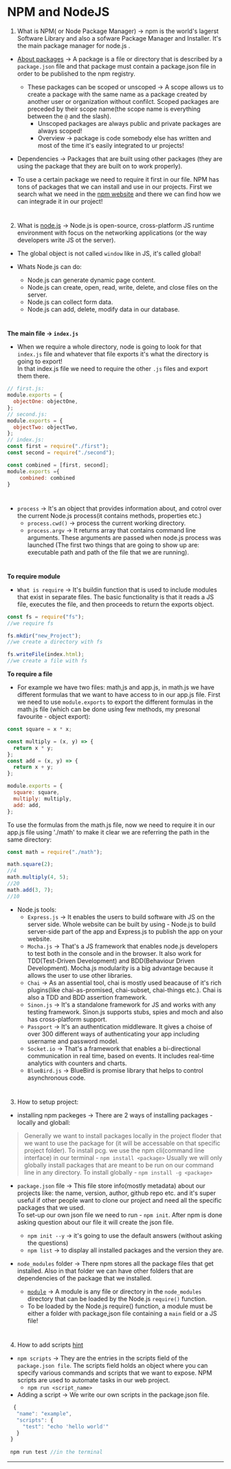 # NPM and NodeJS
 1. What is NPM( or Node Package Manager) -> npm is the world's lagerst Software Library and also a sofware Package Manager and Installer. It's the main package manager for node.js .
- [About packages](https://docs.npmjs.com/about-packages-and-modules) -> A package is a file or directory that is described by a `package.json` file and that package must contain a package.json file in order to be published to the npm registry. 
    - These packages can be scoped or unscoped -> A scope allows us to create a package with the same name as a package created by another user or organization without confilct. Scoped packages are preceded by their scope name(the scope name is everything between the `@` and the slash).
        - Unscoped packages are always public and private packages are always scoped!
        - Overview -> package is code somebody else has written and most of the time it's easily integrated to ur projects!
- Dependencies -> Packages that are built using other packages (they are using the package that they are built on to work properly).

- To use a certain package we need to require it first in our file. NPM has tons of packages that we can install and use in our projects. First we search what we need in the [npm website](https://www.npmjs.com/) and there we can find how we can integrade it in our project!
#
2. What is [node.js](https://www.youtube.com/watch?v=ENrzD9HAZK4) -> Node.js is open-source, cross-platform JS runtime environment with focus on the networking applications (or the way developers write JS ot the server).
- The global object is not called `window` like in JS, it's called global!

- Whats Node.js can do:
   - Node.js can generate dynamic page content.
   - Node.js can create, open, read, write, delete, and close files on the server.
   - Node.js can collect form data.
   - Node.js can add, delete, modify data in our database.
#

**The main file -> `index.js`**
- When we require a whole directory, node is going to look for that `index.js` file and whatever that file exports it's what the directory is going to export!<br>In that index.js file we need to require the other `.js` files and export them there.
```js
// first.js:
module.exports = {
  objectOne: objectOne,
};
// second.js:
module.exports = {
  objectTwo: objectTwo,
};
// index.js:
const first = require("./first");
const second = require("./second");

const combined = [first, second];
module.exports ={
    combined: combined
}
```

#
- `process` -> It's an object that provides information about, and cotrol over the current Node.js process(it contains methods, properties etc.)
    - `process.cwd()` -> process the current working directory.
    - `process.argv` -> It returns array that contains command line arguments. These arguments are passed when node.js process was launched (The first two things that are going to show up are: executable path and path of the file that we are running).
    
#
**To require module**
- `What is require` -> It's buildin function that is used to include modules that exist in separate files. The basic functionality is that it reads a JS file, executes the file, and then proceeds to return the exports object.

```js
const fs = require("fs");
//we require fs

fs.mkdir("new_Project");
//we create a directory with fs

fs.writeFile(index.html);
//we create a file with fs

```

**To require a file**
- For example we have two files: math,js and app.js, in math.js we have different formulas that we want to have access to in our app.js file. First we need to use `module.exports` to export the different formulas in the math.js file (which can be done using few methods, my presonal favourite - object export):
```js
const square = x * x;

const multiply = (x, y) => {
  return x * y;
};
const add = (x, y) => {
  return x + y;
};

module.exports = {
  square: square,
  multiply: multiply,
  add: add,
};

```
To use the formulas from the math.js file, now we need to require it in our app.js file using './math' to make it clear we are referring the path in the same directory:
```js
const math = require("./math");

math.square(2);
//4
math.multiply(4, 5);
//20
math.add(3, 7);
//10
```

- Node.js tools:
  - `Express.js` -> It enables the users to build software with JS on the server side. Whole website can be built by using - Node.js to build server-side part of the app and Express.js to publish the app on your website.
  - `Mocha.js` -> That's a JS framework that enables node.js developers to test both in the console and in the browser. It also work for TDD(Test-Driven Development) and BDD(Behaviour Driven Development). Mocha.js modularity is a big advantage because it allows the user to use other libraries.
  - `Chai` -> As an assential tool, chai is mostly used beacause of it's rich plugins(like chai-as-promised, chai-subset, chai-things etc.). Chai is also a TDD and BDD assertion framework.
  - `Sinon.js` -> It's a standalone framework for JS and works with any testing framework. Sinon.js supports stubs, spies and moch and also has cross-platform support.
  - `Passport` -> It's an authentication middleware. It gives a choise of over 300 different ways of authenticating your app including username and password model.
  - `Socket.io` -> That's a framework that enables a bi-directional communication in real time, based on events. It includes real-time analytics with counters and charts.
  - `BlueBird.js` -> BlueBird is promise library that helps to control asynchronous code.

#
3. How to setup project:
- installing npm packeges -> There are 2 ways of installing packages - locally and globall: 
> Generally  we want to install packages locally in the project floder that we want to use the package for (it will be accessable on that specific project folder). To install pcg. we use the npm cli(command line interface) in our terminal - `npm install <package>`
     Usually we will only globally install packages that are meant to be run on our command line in any directory. To install globally - `npm install -g <package>`
     
- `package.json` file -> This file store info(mostly metadata) about our projects like: the name, version, author, github repo etc. and it's super useful if other people want to clone our project and need all the specific packages that we used. <br>To set-up our own json file we need to run - `npm init`. After npm is done asking question about our file it will create the json file.
   - `npm init --y` -> it's going to use the default answers (without asking the questions)
   - `npm list` -> to display all installed packages and the version they are.
   
- `node_modules` folder -> There npm stores all the package files that get installed. Also in that folder we can have other folders that are dependencies of the package that we installed.
   - [`module`](https://docs.npmjs.com/about-packages-and-modules) -> A module is any file or directory in the `node_modules` directory that can be loaded by the Node.js `require()` function.
   - To be loaded by the Node.js require() function, a module must be either a folder with package,json file containing a `main` field or a JS file!

     
#
4. How to add scripts [hint](https://docs.npmjs.com/cli/v6/using-npm/scripts)
- `npm scripts` -> They are the entries in the scripts field of the `package.json file`. The scripts field holds an object where you can specify various commands and scripts that we want to expose. NPM scripts are used to automate tasks in our web project.
   - `npm run <script_name>`
- Adding a script -> We write our own scripts in the package.json file.
 ```js
   {
    "name": "example",
    "scripts": {
      "test": "echo 'hello world'"
    }
  }
  
  npm run test //in the terminal
 ```
---

